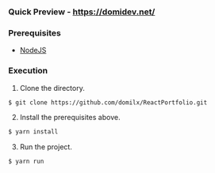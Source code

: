 

### Quick Preview - https://domidev.net/

### Prerequisites

* [NodeJS](https://nodejs.org/en/)

### Execution

1. Clone the directory.
```bash
$ git clone https://github.com/domilx/ReactPortfolio.git
```
2. Install the prerequisites above.
```bash
$ yarn install
```
3. Run the project.
```bash
$ yarn run
```

